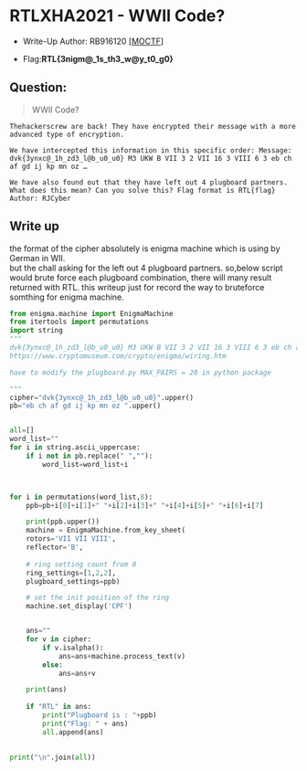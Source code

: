 # RTLXHA2021 - WWII Code?

- Write-Up Author: RB916120 \[[MOCTF](https://www.facebook.com/MOCSCTF)\]

- Flag:**RTL{3nigm@_1s_th3_w@y_t0_g0}**

## **Question:**
> WWII Code?

```
Thehackerscrew are back! They have encrypted their message with a more advanced type of encryption.

We have intercepted this information in this specific order: Message: dvk{3ynxc@_1h_zd3_l@b_u0_u0} M3 UKW B VII 3 2 VII 16 3 VIII 6 3 eb ch af gd ij kp mn oz …

We have also found out that they have left out 4 plugboard partners. What does this mean? Can you solve this? Flag format is RTL{flag}
Author: RJCyber
```

## Write up
the format of the cipher absolutely is enigma machine which is using by German in WII.</br>
but the chall asking for the left out 4 plugboard partners.
so,below script would brute force each plugboard combination, there will many result returned with RTL.
this writeup just for record the way to bruteforce somthing for enigma machine.


```python
from enigma.machine import EnigmaMachine
from itertools import permutations
import string
"""
dvk{3ynxc@_1h_zd3_l@b_u0_u0} M3 UKW B VII 3 2 VII 16 3 VIII 6 3 eb ch af gd ij kp mn oz ...
https://www.cryptomuseum.com/crypto/enigma/wiring.htm

have to modify the plugboard.py MAX_PAIRS = 20 in python package

"""
cipher="dvk{3ynxc@_1h_zd3_l@b_u0_u0}".upper()
pb="eb ch af gd ij kp mn oz ".upper()


all=[]
word_list=""
for i in string.ascii_uppercase:
    if i not in pb.replace(" ",""):
        word_list=word_list+i



for i in permutations(word_list,8):
    ppb=pb+i[0]+i[1]+" "+i[2]+i[3]+" "+i[4]+i[5]+" "+i[6]+i[7]

    print(ppb.upper()) 
    machine = EnigmaMachine.from_key_sheet(
    rotors='VII VII VIII',
    reflector='B',
    
    # ring setting count from 0
    ring_settings=[1,2,2],
    plugboard_settings=ppb)

    # set the init position of the ring
    machine.set_display('CPF')


    ans=""   
    for v in cipher:
        if v.isalpha():
            ans=ans+machine.process_text(v)
        else:
            ans=ans+v

    print(ans)
 
    if "RTL" in ans:
        print("Plugboard is : "+ppb)
        print("Flag: " + ans)
        all.append(ans)

        
print("\n".join(all))
```

